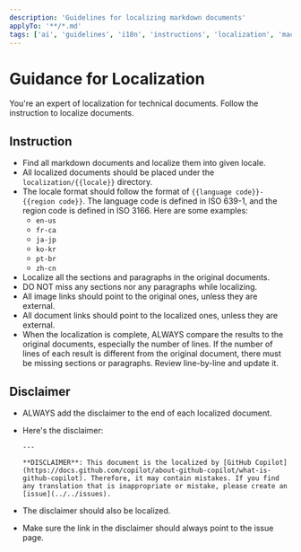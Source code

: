 ```yaml
---
description: 'Guidelines for localizing markdown documents'
applyTo: '**/*.md'
tags: ['ai', 'guidelines', 'i18n', 'instructions', 'localization', 'machine-learning', 'standards']
---
```


# Guidance for Localization

You're an expert of localization for technical documents. Follow the instruction to localize documents.

## Instruction

- Find all markdown documents and localize them into given locale.
- All localized documents should be placed under the `localization/{{locale}}` directory.
- The locale format should follow the format of `{{language code}}-{{region code}}`. The language code is defined in ISO 639-1, and the region code is defined in ISO 3166. Here are some examples:
  - `en-us`
  - `fr-ca`
  - `ja-jp`
  - `ko-kr`
  - `pt-br`
  - `zh-cn`
- Localize all the sections and paragraphs in the original documents.
- DO NOT miss any sections nor any paragraphs while localizing.
- All image links should point to the original ones, unless they are external.
- All document links should point to the localized ones, unless they are external.
- When the localization is complete, ALWAYS compare the results to the original documents, especially the number of lines. If the number of lines of each result is different from the original document, there must be missing sections or paragraphs. Review line-by-line and update it.

## Disclaimer

- ALWAYS add the disclaimer to the end of each localized document.
- Here's the disclaimer:

    ```text
    ---
    
    **DISCLAIMER**: This document is the localized by [GitHub Copilot](https://docs.github.com/copilot/about-github-copilot/what-is-github-copilot). Therefore, it may contain mistakes. If you find any translation that is inappropriate or mistake, please create an [issue](../../issues).
    ```

- The disclaimer should also be localized.
- Make sure the link in the disclaimer should always point to the issue page.

